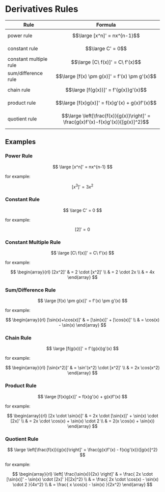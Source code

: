 # Derivatives Rules

| Rule | Formula |
|--|--|
| power rule | $$\large [x^n]' = nx^{n-1}$$ |
| constant rule | $$\large C' = 0$$ |
| constant multiple rule | $$\large [C\ f(x)]' = C\ f'(x)$$ |
| sum/difference rule | $$\large [f(x) \pm g(x)]' = f'(x) \pm g'(x)$$ |
| chain rule | $$\large [f(g(x))]' = f'(g(x))g'(x)$$ |
| product rule | $$\large [f(x)g(x)]' = f(x)g'(x) + g(x)f'(x)$$ |
| quotient rule | $$\large \left[\frac{f(x)}{g(x)}\right]' = \frac{g(x)f'(x)-f(x)g'(x)}{[g(x)]^2}$$ |

## Examples

### Power Rule

$$
\large
[x^n]' = nx^{n-1}
$$

for example:

$$
[x^3]' = 3x^2
$$

### Constant Rule

$$
\large
C' = 0
$$

for example:

$$
[2]' = 0
$$

### Constant Multiple Rule

$$
\large
[C\ f(x)]' = C\ f'(x)
$$

for example:

$$
\begin{array}{rl}
[2x^2]' & = 2 \cdot [x^2]'
\\
& = 2 \cdot 2x
\\
& = 4x
\end{array}
$$

### Sum/Difference Rule

$$
\large
[f(x) \pm g(x)]' = f'(x) \pm g'(x)
$$

for example:

$$
\begin{array}{rl}
[\sin(x)+\cos(x)]' & = [\sin(x)]' + [\cos(x)]'
\\
& = \cos(x) - \sin(x)
\end{array}
$$

### Chain Rule

$$
\large
[f(g(x))]' = f'(g(x))g'(x)
$$

for example:

$$
\begin{array}{rl}
[\sin(x^2)]' & = \sin'(x^2) \cdot [x^2]'
\\
& = 2x \cos(x^2)
\end{array}
$$

### Product Rule

$$
\large
[f(x)g(x)]' = f(x)g'(x) + g(x)f'(x)
$$

for example:

$$
\begin{array}{rl}
[2x \cdot \sin(x)]' & = 2x \cdot [\sin(x)]' + \sin(x) \cdot [2x]'
\\
& = 2x \cdot \cos(x) + \sin(x) \cdot 2
\\
& = 2(x \cos(x) + \sin(x))
\end{array}
$$

### Quotient Rule

$$
\large
\left[\frac{f(x)}{g(x)}\right]' = \frac{g(x)f'(x) - f(x)g'(x)}{[g(x)]^2}
$$

for example:

$$
\begin{array}{rl}
\left[
\frac{\sin(x)}{2x}
\right]' & = \frac{
2x \cdot [\sin(x)]' - \sin(x) \cdot [2x]'
}{[2x]^2}
\\
& = \frac{
2x \cdot \cos(x) - \sin(x) \cdot 2
}{4x^2}
\\
& = \frac{
x \cos(x) - \sin(x)
}{2x^2}
\end{array}
$$


